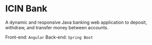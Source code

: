 # ICIN Bank  
A dynamic and responsive Java banking web application to deposit, withdraw, and transfer money between accounts.

Front-end: `Angular`
Back-end: `Spring Boot` 